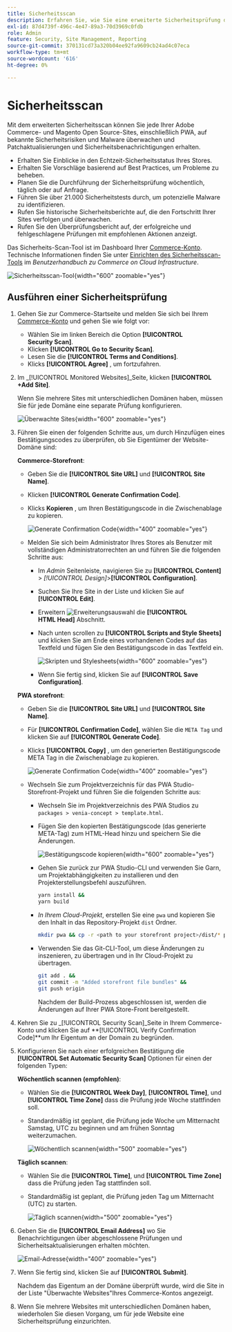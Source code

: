 ```yaml
---
title: Sicherheitsscan
description: Erfahren Sie, wie Sie eine erweiterte Sicherheitsprüfung durchführen und die einzelnen Adobe Commerce- und Magento Open Source-Sites überwachen.
exl-id: 87d4739f-496c-4e47-89a3-70d3969c0fdb
role: Admin
feature: Security, Site Management, Reporting
source-git-commit: 370131cd73a320b04ee92fa9609cb24ad4c07eca
workflow-type: tm+mt
source-wordcount: '616'
ht-degree: 0%

---
```


# Sicherheitsscan

Mit dem erweiterten Sicherheitsscan können Sie jede Ihrer Adobe Commerce- und Magento Open Source-Sites, einschließlich PWA, auf bekannte Sicherheitsrisiken und Malware überwachen und Patchaktualisierungen und Sicherheitsbenachrichtigungen erhalten.

- Erhalten Sie Einblicke in den Echtzeit-Sicherheitsstatus Ihres Stores.
- Erhalten Sie Vorschläge basierend auf Best Practices, um Probleme zu beheben.
- Planen Sie die Durchführung der Sicherheitsprüfung wöchentlich, täglich oder auf Anfrage.
- Führen Sie über 21.000 Sicherheitstests durch, um potenzielle Malware zu identifizieren.
- Rufen Sie historische Sicherheitsberichte auf, die den Fortschritt Ihrer Sites verfolgen und überwachen.
- Rufen Sie den Überprüfungsbericht auf, der erfolgreiche und fehlgeschlagene Prüfungen mit empfohlenen Aktionen anzeigt.

Das Sicherheits-Scan-Tool ist im Dashboard Ihrer [Commerce-Konto](../getting-started/commerce-account-create.md). Technische Informationen finden Sie unter [Einrichten des Sicherheitsscan-Tools](https://experienceleague.adobe.com/docs/commerce-cloud-service/user-guide/launch/overview.html#set-up-the-security-scan-tool) im _Benutzerhandbuch zu Commerce on Cloud Infrastructure_.

![Sicherheitsscan-Tool](./assets/magento-security-scan.png){width="600" zoomable="yes"}

## Ausführen einer Sicherheitsprüfung

1. Gehen Sie zur Commerce-Startseite und melden Sie sich bei Ihrem [Commerce-Konto](../getting-started/commerce-account-create.md) und gehen Sie wie folgt vor:

   - Wählen Sie im linken Bereich die Option **[!UICONTROL Security Scan]**.
   - Klicken **[!UICONTROL Go to Security Scan]**.
   - Lesen Sie die **[!UICONTROL Terms and Conditions]**.
   - Klicks **[!UICONTROL Agree]** , um fortzufahren.

1. Im _[!UICONTROL Monitored Websites]_Seite, klicken **[!UICONTROL +Add Site]**.

   Wenn Sie mehrere Sites mit unterschiedlichen Domänen haben, müssen Sie für jede Domäne eine separate Prüfung konfigurieren.

   ![Überwachte Sites](./assets/monitored-website.png){width="600" zoomable="yes"}

1. Führen Sie einen der folgenden Schritte aus, um durch Hinzufügen eines Bestätigungscodes zu überprüfen, ob Sie Eigentümer der Website-Domäne sind:

   **Commerce-Storefront**:

   - Geben Sie die **[!UICONTROL Site URL]** und **[!UICONTROL Site Name]**.
   - Klicken **[!UICONTROL Generate Confirmation Code]**.
   - Klicks **Kopieren** , um Ihren Bestätigungscode in die Zwischenablage zu kopieren.

     ![Generate Confirmation Code](./assets/scan-site1.png){width="400" zoomable="yes"}

   - Melden Sie sich beim Administrator Ihres Stores als Benutzer mit vollständigen Administratorrechten an und führen Sie die folgenden Schritte aus:

      - Im _Admin_ Seitenleiste, navigieren Sie zu **[!UICONTROL Content]** > _[!UICONTROL Design]_>**[!UICONTROL Configuration]**.
      - Suchen Sie Ihre Site in der Liste und klicken Sie auf **[!UICONTROL Edit]**.
      - Erweitern ![Erweiterungsauswahl](../assets/icon-display-expand.png) die **[!UICONTROL HTML Head]** Abschnitt.
      - Nach unten scrollen zu **[!UICONTROL Scripts and Style Sheets]** und klicken Sie am Ende eines vorhandenen Codes auf das Textfeld und fügen Sie den Bestätigungscode in das Textfeld ein.

        ![Skripten und Stylesheets](./assets/scan-paste-code.png){width="600" zoomable="yes"}

      - Wenn Sie fertig sind, klicken Sie auf **[!UICONTROL Save Configuration]**.

   **PWA storefront**:

   - Geben Sie die **[!UICONTROL Site URL]** und **[!UICONTROL Site Name]**.

   - Für **[!UICONTROL Confirmation Code]**, wählen Sie die `META Tag` und klicken Sie auf **[!UICONTROL Generate Code]**.

   - Klicks **[!UICONTROL Copy]** , um den generierten Bestätigungscode META Tag in die Zwischenablage zu kopieren.

     ![Generate Confirmation Code](./assets/scan-site2.png){width="400" zoomable="yes"}

   - Wechseln Sie zum Projektverzeichnis für das PWA Studio-Storefront-Projekt und führen Sie die folgenden Schritte aus:

      - Wechseln Sie im Projektverzeichnis des PWA Studios zu `packages > venia-concept > template.html`.
      - Fügen Sie den kopierten Bestätigungscode (das generierte META-Tag) zum HTML-Head hinzu und speichern Sie die Änderungen.

        ![Bestätigungscode kopieren](./assets/code-pwa.png){width="600" zoomable="yes"}

      - Gehen Sie zurück zur PWA Studio-CLI und verwenden Sie Garn, um Projektabhängigkeiten zu installieren und den Projekterstellungsbefehl auszuführen.

        ```sh
        yarn install &&
        yarn build
        ```

      - *In Ihrem Cloud-Projekt*, erstellen Sie eine `pwa` und kopieren Sie den Inhalt in das Repository-Projekt `dist` Ordner.

        ```sh
        mkdir pwa && cp -r <path to your storefront project>/dist/* pwa
        ```

      - Verwenden Sie das Git-CLI-Tool, um diese Änderungen zu inszenieren, zu übertragen und in Ihr Cloud-Projekt zu übertragen.

        ```sh
        git add . &&
        git commit -m "Added storefront file bundles" &&
        git push origin
        ```

        Nachdem der Build-Prozess abgeschlossen ist, werden die Änderungen auf Ihrer PWA Store-Front bereitgestellt.

1. Kehren Sie zu _[!UICONTROL Security Scan]_Seite in Ihrem Commerce-Konto und klicken Sie auf **[!UICONTROL Verify Confirmation Code]**um Ihr Eigentum an der Domain zu begründen.

1. Konfigurieren Sie nach einer erfolgreichen Bestätigung die **[!UICONTROL Set Automatic Security Scan]** Optionen für einen der folgenden Typen:

   **Wöchentlich scannen (empfohlen)**:

   - Wählen Sie die **[!UICONTROL Week Day]**, **[!UICONTROL Time]**, und **[!UICONTROL Time Zone]** dass die Prüfung jede Woche stattfinden soll.
   - Standardmäßig ist geplant, die Prüfung jede Woche um Mitternacht Samstag, UTC zu beginnen und am frühen Sonntag weiterzumachen.

     ![Wöchentlich scannen](./assets/scan-weekly.png){width="500" zoomable="yes"}

   **Täglich scannen**:

   - Wählen Sie die **[!UICONTROL Time]**, und **[!UICONTROL Time Zone]** dass die Prüfung jeden Tag stattfinden soll.
   - Standardmäßig ist geplant, die Prüfung jeden Tag um Mitternacht (UTC) zu starten.

     ![Täglich scannen](./assets/scan-daily.png){width="500" zoomable="yes"}

1. Geben Sie die **[!UICONTROL Email Address]** wo Sie Benachrichtigungen über abgeschlossene Prüfungen und Sicherheitsaktualisierungen erhalten möchten.

   ![Email-Adresse](./assets/scan-notification-email.png){width="400" zoomable="yes"}

1. Wenn Sie fertig sind, klicken Sie auf **[!UICONTROL Submit]**.

   Nachdem das Eigentum an der Domäne überprüft wurde, wird die Site in der Liste &quot;Überwachte Websites&quot;Ihres Commerce-Kontos angezeigt.

1. Wenn Sie mehrere Websites mit unterschiedlichen Domänen haben, wiederholen Sie diesen Vorgang, um für jede Website eine Sicherheitsprüfung einzurichten.
